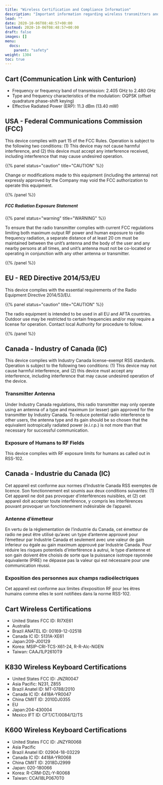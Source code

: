 ```yaml
---
title: "Wireless Certification and Compliance Information"
description: "Important information regarding wireless transmitters and receivers used in the cart and keyboards"
lead: ""
date: 2020-10-06T08:48:57+00:00
lastmod: 2020-10-06T08:48:57+00:00
draft: false
images: []
menu:
  docs:
    parent: "safety"
weight: 1304
toc: true
---
```


## Cart (Communication Link with Centurion)

* Frequency or frequency band of transmission: 2.405 GHz to 2.480 GHz
* Type and frequency characteristics of the modulation: OQPSK (offset quadrature phase-shift keying)
* Effective Radiated Power (ERP): 11.3 dBm (13.40 mW)

## USA - Federal Communications Commission (FCC)

This device complies with part 15 of the FCC Rules. Operation is subject to the following two conditions: (1) This device may not cause harmful interference, and (2) this device must accept any interference received, including interference that may cause undesired operation.

{{% panel status="caution" title="CAUTION" %}}

Change or modifications made to this equipment (including the antenna) not expressly approved by the Company may void the FCC authorization to operate this equipment.

{{% /panel %}}

##### FCC Radiation Exposure Statement

{{% panel status="warning" title="WARNING" %}}

To ensure that the radio transmitter complies with current FCC regulations limiting both maximum output RF power and human exposure to radio frequency radiation, a separate distance of at least 20 cm must be maintained between the unit’s antenna and the body of the user and any nearby persons at all times, and unit’s antenna must not be co-located or operating in conjunction with any other antenna or transmitter.

{{% /panel %}}

## EU - RED Directive 2014/53/EU

This device complies with the essential requirements of the Radio Equipment Directive 2014/53/EU.

{{% panel status="caution" title="CAUTION" %}}

The radio equipment is intended to be used in all EU and AFTA countries. Outdoor use may be restricted to certain frequencies and/or may require a license for operation. Contact local Authority for procedure to follow.

{{% /panel %}}

## Canada - Industry of Canada (IC)

This device complies with Industry Canada license-exempt RSS standards. Operation is subject to the following two conditions: (1) This device may not cause harmful interference, and (2) this device must accept any interference, including interference that may cause undesired operation of the device.

### Transmitter Antenna

Under Industry Canada regulations, this radio transmitter may only operate using an antenna of a type and maximum (or lesser) gain approved for the transmitter by Industry Canada. To reduce potential radio interference to other users, the antenna type and its gain should be so chosen that the equivalent isotropically radiated power (e.i.r.p.) is not more than that necessary for successful communication.

### Exposure of Humans to RF Fields

This device complies with RF exposure limits for humans as called out in RSS-102.

## Canada - Industrie du Canada (IC)

Cet appareil est conforme aux normes d’Industrie Canada RSS exemptes de licence. Son fonctionnement est soumis aux deux conditions suivantes: (1) Cet appareil ne doit pas provoquer d’interférences nuisibles, et (2) cet appareil doit accepter toute interférence, y compris les interférences pouvant provoquer un fonctionnement indésirable de l’appareil.

### Antenne d’émetteur

En vertu de la réglementation de l’industrie du Canada, cet émetteur de radio ne peut être utilisé qu’avec un type d’antenne approuvé pour l’émetteur par Industrie Canada et seulement avec une valeur de gain inferieur ou égale au gain maximum approuvé par Industrie Canada. Pour réduire les risques potentiels d’interférence à autrui, le type d’antenne et son gain doivent être choisis de sorte que la puissance isotrope rayonnée équivalente (PIRE) ne dépasse pas la valeur qui est nécessaire pour une communication réussi.

### Exposition des personnes aux champs radioélectriques

Cet appareil est conforme aux limites d’exposition RF pour les êtres humains comme elles le sont notifiées dans la norme RSS-102.

## Cart Wireless Certifications

* United States FCC ID: RI7XE61
* Australia
* Brazil ANATEL ID: 00169-12-02518
* Canada IC ID: 5131A-XE61
* Japan:209-J00129
* Korea: MSIP-CRI-TCS-X61-24, R-R-Alc-NGEN
* Taiwan: CAAJ1LP2610T9

## K830 Wireless Keyboard Certifications

* United States FCC ID: JNZR0047
* Asia Pacific: N231, Z855
* Brazil Anatel ID: MT-0788/2010
* Canada IC ID: 4418A-YR0047
* China CMIIT ID: 2010DJ0355
* EU
* Japan:204-430004
* Mexico IFT ID: CFT/CT/0084/12/TS

## K600 Wireless Keyboard Certifications

* United States FCC ID: JNZYR0068
* Asia Pacific
* Brazil Anatel ID: 02904-18-03229
* Canada IC ID: 4418A-YR0068
* China CMIIT ID: 2018DJ2999
* Japan: 020-180066
* Korea: R-CRM-DZL-Y-R0068
* Taiwan: CCAI18LP0670T0

